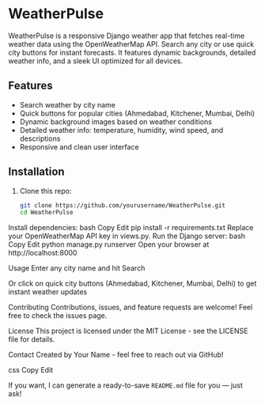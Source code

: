 # WeatherPulse

WeatherPulse is a responsive Django weather app that fetches real-time weather data using the OpenWeatherMap API. Search any city or use quick city buttons for instant forecasts. It features dynamic backgrounds, detailed weather info, and a sleek UI optimized for all devices.

## Features

- Search weather by city name
- Quick buttons for popular cities (Ahmedabad, Kitchener, Mumbai, Delhi)
- Dynamic background images based on weather conditions
- Detailed weather info: temperature, humidity, wind speed, and descriptions
- Responsive and clean user interface

## Installation

1. Clone this repo:
   ```bash
   git clone https://github.com/yourusername/WeatherPulse.git
   cd WeatherPulse
Install dependencies:
bash
Copy
Edit
pip install -r requirements.txt
Replace your OpenWeatherMap API key in views.py.
Run the Django server:
bash
Copy
Edit
python manage.py runserver
Open your browser at http://localhost:8000

Usage
Enter any city name and hit Search

Or click on quick city buttons (Ahmedabad, Kitchener, Mumbai, Delhi) to get instant weather updates

Contributing
Contributions, issues, and feature requests are welcome! Feel free to check the issues page.

License
This project is licensed under the MIT License - see the LICENSE file for details.

Contact
Created by Your Name - feel free to reach out via GitHub!

css
Copy
Edit

If you want, I can generate a ready-to-save `README.md` file for you — just ask!








   
